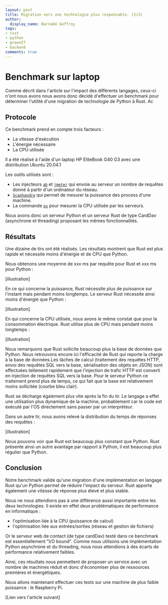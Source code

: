```yaml
---
layout: post
title: Migration vers une technologie plus responsable. (2/3)
author:
  display_name: Barnabé Geffroy
tags:
- rust
- python
- greenIT
- backend
comments: true
---
```



# Benchmark sur laptop


Comme décrit dans l'article sur l'impact des différents langages, ceux-ci n'ont nous avons nous avons donc décidé d'effectuer un benchmark pour déterminer l'utilité d'une migration de technologie de Python à Rust. Ac

## Protocole

Ce benchmark prend en compte trois facteurs : 

* La vitesse d'exécution
* L'énergie nécessaire
* La CPU utilisée

Il a été réalisé à l'aide d'un laptop HP EliteBook G40 G3 avec une distribution Ubuntu 20.04.1

Les outils utilisés sont :

* Les injecteurs [`ab`](https://httpd.apache.org/docs/2.4/fr/programs/ab.HTTP) et [`jmeter`](https://jmeter.apache.org/) qui envoie au serveur un nombre de requêtes donné à partir d'un ordinateur du réseau.
* [`Scaphandre`](https://github.com/hubblo-org/scaphandre) qui permet de mesurer la puissance des process d'une machine.
* La commande [`ps`](https://man7.org/linux/man-pages/man1/ps.1.HTTP) pour mesurer la CPU utilisée par les serveurs. 

Nous avons donc un serveur Python et un serveur Rust de type CardDav (asynchrone et threading) proposant les mêmes fonctionnalités.

## Résultats

Une dizaine de tirs ont été réalisés. Les résultats montrent que Rust est plus rapide et nécessite moins d'énergie et de CPU que Python.

Nous obtenons une moyenne de xxx ms par requête pour Rust et xxx ms pour Python : 

[illustration]

En ce qui concerne la puissance, Rust nécessite plus de puissance sur l'instant mais pendant moins longtemps. Le serveur Rust nécessite ainsi moins d'énergie que Python :

[illustration]

En qui concerne la CPU utilisée, nous avons le même constat que pour la consommation électrique. Rust utilise plus de CPU mais pendant moins longtemps : 

[illustration]

Nous remarquons que Rust sollicite beaucoup plus la base de données que Python. Nous retrouvons encore ici l'efficacité de Rust qui reporte la charge à la base de données.Les tâches de calcul (traitement des requêtes HTTP, envoi des requêtes SQL vers la base, sérialisation des objets en JSON) sont effectuées tellement rapidement que l'injection de trafic HTTP est converti en injection de requêtes SQL vers la base. Pour le serveur Python ce traitement prend plus de temps, ce qui fait que la base est relativement moins sollicitée (courbe bleu clair).

Rust se décharge également plus vite après la fin du tir. Le langage a effet une utilisation plus dynamique de la machine, probablement car le code est exécuté par l'OS directement sans passer par un interpréteur.

Dans un autre tir, nous avons relevé la distribution du temps de réponses des requêtes : 

[illustration]

Nous pouvons voir que Rust est beaucoup plus constant que Python. Rust présente ainsi un autre avantage par rapport à Python, il est beaucoup plus régulier que Python.  

## Conclusion 

Notre benchmark valide qu'une migration d'une implémentation en langage Rust qu'un Python permet de réduire l'impact du serveur. Rust apporte également une vitesse de réponse plus élevé et plus stable. 

Nous ne nous attendions pas à une différence aussi importante entre les deux technologies. Il existe en effet deux problématiques de performance en informatique :
- l'optimisation liée à la CPU (puissance de calcul)
- l'optimisation liée aux entrées/sorties (réseau et gestion de fichiers)

Or le serveur web de contact (de type cardDav) testé dans ce benchmark est essentiellement "I/O bound". Comme nous utilisons une implémentation Python asynchrone et du threading, nous nous attendions à des écarts de performance relativement faibles.


Ainsi, ces résultats nous permettent de proposer un service avec un nombre de machines réduit et donc d'économiser plus de ressources premières et énergétiques.

Nous allons maintenant effectuer ces tests sur une machine de plus faible puissance : le Raspberry Pi.

[Lien vers l'article suivant]